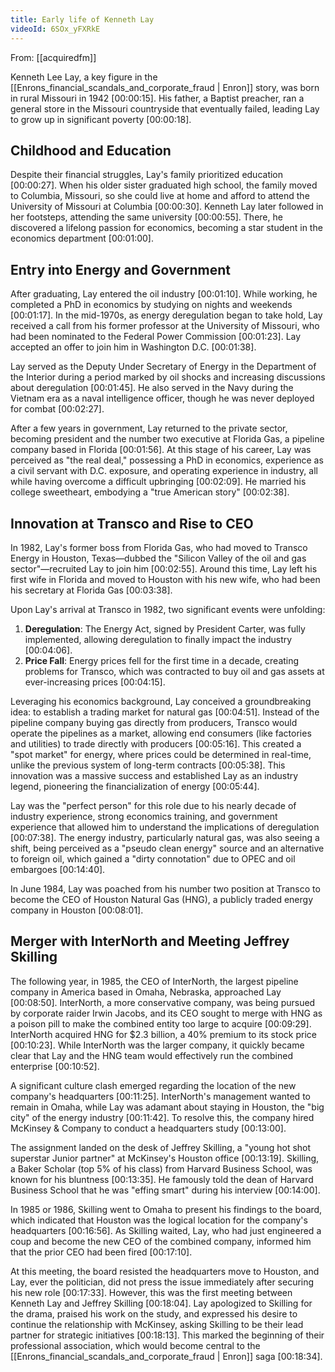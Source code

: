 ```yaml
---
title: Early life of Kenneth Lay
videoId: 6SOx_yFXRkE
---
```


From: [[acquiredfm]] <br/> 

Kenneth Lee Lay, a key figure in the [[Enrons_financial_scandals_and_corporate_fraud | Enron]] story, was born in rural Missouri in 1942 <a class="yt-timestamp" data-t="00:00:15">[00:00:15]</a>. His father, a Baptist preacher, ran a general store in the Missouri countryside that eventually failed, leading Lay to grow up in significant poverty <a class="yt-timestamp" data-t="00:00:18">[00:00:18]</a>.

## Childhood and Education

Despite their financial struggles, Lay's family prioritized education <a class="yt-timestamp" data-t="00:00:27">[00:00:27]</a>. When his older sister graduated high school, the family moved to Columbia, Missouri, so she could live at home and afford to attend the University of Missouri at Columbia <a class="yt-timestamp" data-t="00:00:30">[00:00:30]</a>. Kenneth Lay later followed in her footsteps, attending the same university <a class="yt-timestamp" data-t="00:00:55">[00:00:55]</a>. There, he discovered a lifelong passion for economics, becoming a star student in the economics department <a class="yt-timestamp" data-t="00:01:00">[00:01:00]</a>.

## Entry into Energy and Government

After graduating, Lay entered the oil industry <a class="yt-timestamp" data-t="00:01:10">[00:01:10]</a>. While working, he completed a PhD in economics by studying on nights and weekends <a class="yt-timestamp" data-t="00:01:17">[00:01:17]</a>. In the mid-1970s, as energy deregulation began to take hold, Lay received a call from his former professor at the University of Missouri, who had been nominated to the Federal Power Commission <a class="yt-timestamp" data-t="00:01:23">[00:01:23]</a>. Lay accepted an offer to join him in Washington D.C. <a class="yt-timestamp" data-t="00:01:38">[00:01:38]</a>.

Lay served as the Deputy Under Secretary of Energy in the Department of the Interior during a period marked by oil shocks and increasing discussions about deregulation <a class="yt-timestamp" data-t="00:01:45">[00:01:45]</a>. He also served in the Navy during the Vietnam era as a naval intelligence officer, though he was never deployed for combat <a class="yt-timestamp" data-t="00:02:27">[00:02:27]</a>.

After a few years in government, Lay returned to the private sector, becoming president and the number two executive at Florida Gas, a pipeline company based in Florida <a class="yt-timestamp" data-t="00:01:56">[00:01:56]</a>. At this stage of his career, Lay was perceived as "the real deal," possessing a PhD in economics, experience as a civil servant with D.C. exposure, and operating experience in industry, all while having overcome a difficult upbringing <a class="yt-timestamp" data-t="00:02:09">[00:02:09]</a>. He married his college sweetheart, embodying a "true American story" <a class="yt-timestamp" data-t="00:02:38">[00:02:38]</a>.

## Innovation at Transco and Rise to CEO

In 1982, Lay's former boss from Florida Gas, who had moved to Transco Energy in Houston, Texas—dubbed the "Silicon Valley of the oil and gas sector"—recruited Lay to join him <a class="yt-timestamp" data-t="00:02:55">[00:02:55]</a>. Around this time, Lay left his first wife in Florida and moved to Houston with his new wife, who had been his secretary at Florida Gas <a class="yt-timestamp" data-t="00:03:38">[00:03:38]</a>.

Upon Lay's arrival at Transco in 1982, two significant events were unfolding:
1.  **Deregulation**: The Energy Act, signed by President Carter, was fully implemented, allowing deregulation to finally impact the industry <a class="yt-timestamp" data-t="00:04:06">[00:04:06]</a>.
2.  **Price Fall**: Energy prices fell for the first time in a decade, creating problems for Transco, which was contracted to buy oil and gas assets at ever-increasing prices <a class="yt-timestamp" data-t="00:04:15">[00:04:15]</a>.

Leveraging his economics background, Lay conceived a groundbreaking idea: to establish a trading market for natural gas <a class="yt-timestamp" data-t="00:04:51">[00:04:51]</a>. Instead of the pipeline company buying gas directly from producers, Transco would operate the pipelines as a market, allowing end consumers (like factories and utilities) to trade directly with producers <a class="yt-timestamp" data-t="00:05:16">[00:05:16]</a>. This created a "spot market" for energy, where prices could be determined in real-time, unlike the previous system of long-term contracts <a class="yt-timestamp" data-t="00:05:38">[00:05:38]</a>. This innovation was a massive success and established Lay as an industry legend, pioneering the financialization of energy <a class="yt-timestamp" data-t="00:05:44">[00:05:44]</a>.

Lay was the "perfect person" for this role due to his nearly decade of industry experience, strong economics training, and government experience that allowed him to understand the implications of deregulation <a class="yt-timestamp" data-t="00:07:38">[00:07:38]</a>. The energy industry, particularly natural gas, was also seeing a shift, being perceived as a "pseudo clean energy" source and an alternative to foreign oil, which gained a "dirty connotation" due to OPEC and oil embargoes <a class="yt-timestamp" data-t="00:14:40">[00:14:40]</a>.

In June 1984, Lay was poached from his number two position at Transco to become the CEO of Houston Natural Gas (HNG), a publicly traded energy company in Houston <a class="yt-timestamp" data-t="00:08:01">[00:08:01]</a>.

## Merger with InterNorth and Meeting Jeffrey Skilling

The following year, in 1985, the CEO of InterNorth, the largest pipeline company in America based in Omaha, Nebraska, approached Lay <a class="yt-timestamp" data-t="00:08:50">[00:08:50]</a>. InterNorth, a more conservative company, was being pursued by corporate raider Irwin Jacobs, and its CEO sought to merge with HNG as a poison pill to make the combined entity too large to acquire <a class="yt-timestamp" data-t="00:09:29">[00:09:29]</a>. InterNorth acquired HNG for $2.3 billion, a 40% premium to its stock price <a class="yt-timestamp" data-t="00:10:23">[00:10:23]</a>. While InterNorth was the larger company, it quickly became clear that Lay and the HNG team would effectively run the combined enterprise <a class="yt-timestamp" data-t="00:10:52">[00:10:52]</a>.

A significant culture clash emerged regarding the location of the new company's headquarters <a class="yt-timestamp" data-t="00:11:25">[00:11:25]</a>. InterNorth's management wanted to remain in Omaha, while Lay was adamant about staying in Houston, the "big city" of the energy industry <a class="yt-timestamp" data-t="00:11:42">[00:11:42]</a>. To resolve this, the company hired McKinsey & Company to conduct a headquarters study <a class="yt-timestamp" data-t="00:13:00">[00:13:00]</a>.

The assignment landed on the desk of Jeffrey Skilling, a "young hot shot superstar Junior partner" at McKinsey's Houston office <a class="yt-timestamp" data-t="00:13:19">[00:13:19]</a>. Skilling, a Baker Scholar (top 5% of his class) from Harvard Business School, was known for his bluntness <a class="yt-timestamp" data-t="00:13:35">[00:13:35]</a>. He famously told the dean of Harvard Business School that he was "effing smart" during his interview <a class="yt-timestamp" data-t="00:14:00">[00:14:00]</a>.

In 1985 or 1986, Skilling went to Omaha to present his findings to the board, which indicated that Houston was the logical location for the company's headquarters <a class="yt-timestamp" data-t="00:16:56">[00:16:56]</a>. As Skilling waited, Lay, who had just engineered a coup and become the new CEO of the combined company, informed him that the prior CEO had been fired <a class="yt-timestamp" data-t="00:17:10">[00:17:10]</a>.

At this meeting, the board resisted the headquarters move to Houston, and Lay, ever the politician, did not press the issue immediately after securing his new role <a class="yt-timestamp" data-t="00:17:33">[00:17:33]</a>. However, this was the first meeting between Kenneth Lay and Jeffrey Skilling <a class="yt-timestamp" data-t="00:18:04">[00:18:04]</a>. Lay apologized to Skilling for the drama, praised his work on the study, and expressed his desire to continue the relationship with McKinsey, asking Skilling to be their lead partner for strategic initiatives <a class="yt-timestamp" data-t="00:18:13">[00:18:13]</a>. This marked the beginning of their professional association, which would become central to the [[Enrons_financial_scandals_and_corporate_fraud | Enron]] saga <a class="yt-timestamp" data-t="00:18:34">[00:18:34]</a>.